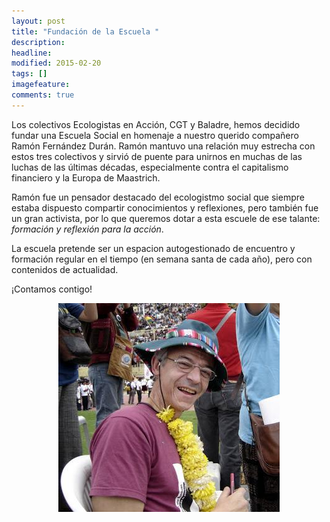 ```yaml
---
layout: post
title: "Fundación de la Escuela "
description: 
headline: 
modified: 2015-02-20
tags: []
imagefeature: 
comments: true
---
```


Los colectivos Ecologistas en Acción, CGT y Baladre, hemos decidido fundar una Escuela Social en homenaje a nuestro querido compañero Ramón Fernández Durán. Ramón mantuvo una relación muy estrecha con estos tres colectivos y sirvió de puente para unirnos en muchas de las luchas de las últimas décadas, especialmente contra el capitalismo financiero y la Europa de Maastrich.

Ramón fue un pensador destacado del ecologistmo social que siempre estaba dispuesto compartir conocimientos y reflexiones, pero también fue un gran activista, por lo que queremos dotar a esta escuele de ese talante: *formación y reflexión para la acción*. 

La escuela pretende ser un espacion autogestionado de encuentro y formación regular en el tiempo (en semana santa de cada año), pero con contenidos de actualidad. 

¡Contamos contigo!

<div style="text-align:center">
<img src="/images/ramon2.jpg" alt="Ramón Fernández Durán en Cochabamba"/>
</div>
